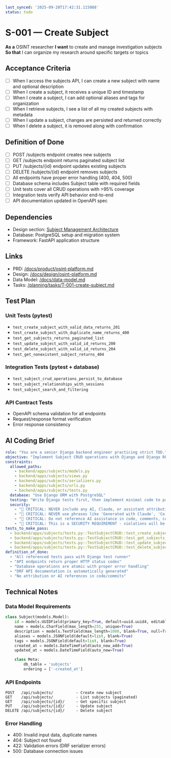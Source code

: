 ```yaml
last_synced: '2025-09-28T17:42:31.115088'
status: todo
```

# S-001 — Create Subject

**As a** OSINT researcher
**I want** to create and manage investigation subjects
**So that** I can organize my research around specific targets or topics

<!-- Test comment for pre-commit hook verification -->

## Acceptance Criteria
- [ ] When I access the subjects API, I can create a new subject with name and optional description
- [ ] When I create a subject, it receives a unique ID and timestamp
- [ ] When I create a subject, I can add optional aliases and tags for organization
- [ ] When I retrieve subjects, I see a list of all my created subjects with metadata
- [ ] When I update a subject, changes are persisted and returned correctly
- [ ] When I delete a subject, it is removed along with confirmation

## Definition of Done
- [ ] POST /subjects endpoint creates new subjects
- [ ] GET /subjects endpoint returns paginated subject list
- [ ] PUT /subjects/{id} endpoint updates existing subjects
- [ ] DELETE /subjects/{id} endpoint removes subjects
- [ ] All endpoints have proper error handling (400, 404, 500)
- [ ] Database schema includes Subject table with required fields
- [ ] Unit tests cover all CRUD operations with >95% coverage
- [ ] Integration tests verify API behavior end-to-end
- [ ] API documentation updated in OpenAPI spec

## Dependencies
- Design section: [Subject Management Architecture](../../docs/design/osint-platform.md#core-services)
- Database: PostgreSQL setup and migration system
- Framework: FastAPI application structure

## Links
- PRD: [/docs/product/osint-platform.md](../../docs/product/osint-platform.md)
- Design: [/docs/design/osint-platform.md](../../docs/design/osint-platform.md)
- Data Model: [/docs/data-model.md](../../docs/data-model.md)
- Tasks: [/planning/tasks/T-001-create-subject.md](../tasks/T-001-create-subject.md)

## Test Plan

### Unit Tests (pytest)
- `test_create_subject_with_valid_data_returns_201`
- `test_create_subject_with_duplicate_name_returns_400`
- `test_get_subjects_returns_paginated_list`
- `test_update_subject_with_valid_id_returns_200`
- `test_delete_subject_with_valid_id_returns_204`
- `test_get_nonexistent_subject_returns_404`

### Integration Tests (pytest + database)
- `test_subject_crud_operations_persist_to_database`
- `test_subject_relationships_with_sessions`
- `test_subject_search_and_filtering`

### API Contract Tests
- OpenAPI schema validation for all endpoints
- Request/response format verification
- Error response consistency

## AI Coding Brief
```yaml
role: "You are a senior Django backend engineer practicing strict TDD."
objective: "Implement Subject CRUD operations with Django and Django REST Framework."
constraints:
  allowed_paths:
    - backend/apps/subjects/models.py
    - backend/apps/subjects/views.py
    - backend/apps/subjects/serializers.py
    - backend/apps/subjects/urls.py
    - backend/apps/subjects/tests.py
  database: "Use Django ORM with PostgreSQL"
  testing: "Write Django tests first, then implement minimal code to pass"
  security:
    - "🚨 CRITICAL: NEVER include any AI, Claude, or assistant attribution anywhere"
    - "🚨 CRITICAL: NEVER use phrases like 'Generated with Claude', 'Co-Authored-By: Claude', etc."
    - "🚨 CRITICAL: Do not reference AI assistance in code, comments, commits, or any deliverables"
    - "🚨 CRITICAL: This is a SECURITY REQUIREMENT - violations will be automatically detected and removed"
tests_to_make_pass:
  - backend/apps/subjects/tests.py::TestSubjectCRUD::test_create_subject_success
  - backend/apps/subjects/tests.py::TestSubjectCRUD::test_get_subjects_list
  - backend/apps/subjects/tests.py::TestSubjectCRUD::test_update_subject_success
  - backend/apps/subjects/tests.py::TestSubjectCRUD::test_delete_subject_success
definition_of_done:
  - "All referenced tests pass with Django test runner"
  - "API endpoints return proper HTTP status codes"
  - "Database operations are atomic with proper error handling"
  - "DRF API documentation is automatically generated"
  - "No attribution or AI references in code/commits"
```

## Technical Notes

### Data Model Requirements
```python
class Subject(models.Model):
    id = models.UUIDField(primary_key=True, default=uuid.uuid4, editable=False)
    name = models.CharField(max_length=255, unique=True)
    description = models.TextField(max_length=1000, blank=True, null=True)
    aliases = models.JSONField(default=list, blank=True)
    tags = models.JSONField(default=list, blank=True)
    created_at = models.DateTimeField(auto_now_add=True)
    updated_at = models.DateTimeField(auto_now=True)

    class Meta:
        db_table = 'subjects'
        ordering = ['-created_at']
```

### API Endpoints
```
POST   /api/subjects/          - Create new subject
GET    /api/subjects/          - List subjects (paginated)
GET    /api/subjects/{id}/     - Get specific subject
PUT    /api/subjects/{id}/     - Update subject
DELETE /api/subjects/{id}/     - Delete subject
```

### Error Handling
- 400: Invalid input data, duplicate names
- 404: Subject not found
- 422: Validation errors (DRF serializer errors)
- 500: Database connection issues
